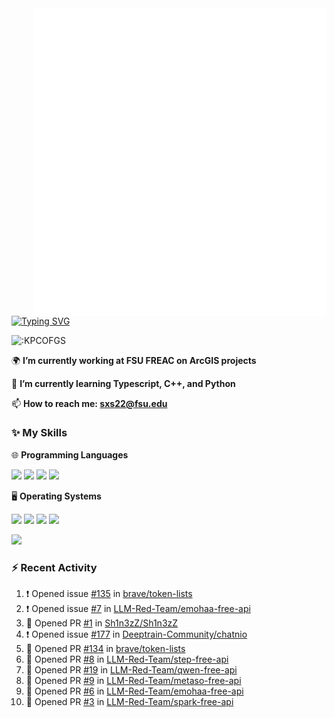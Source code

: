 <img align="right" width="470" src="github-metrics.svg">

[![Typing SVG](https://readme-typing-svg.herokuapp.com?duration=2500&vCenter=true&width=200&height=40&lines=Hello+World+👋)](https://git.io/typing-svg)

<img src="https://count.getloli.com/get/@:KPCOFGS" alt=":KPCOFGS" />

🌍 **I’m currently working at FSU FREAC on ArcGIS projects**

🌱 **I’m currently learning Typescript, C++, and Python**

📫 **How to reach me: sxs22@fsu.edu**

### ✨ **My Skills**

🌐 **Programming Languages**

![](https://img.shields.io/badge/-Python-3e74a2?style=flat-square&logo=Python&logoColor=fff)
![](https://img.shields.io/badge/C++-blue.svg?style=flat&logo=c%2B%2B&logoColor=fff)
![](https://img.shields.io/badge/-JavaScript-fcc624?style=flat-square&logo=JavaScript&logoColor=fff)
![](https://img.shields.io/badge/-TypeScript-3178C6?style=flat-square&logo=TypeScript&logoColor=fff)

🖥️ **Operating Systems**

[![](https://img.shields.io/badge/-Linux-4fc08d?style=flat-square&logo=Linux&logoColor=fff)](https://www.linuxfoundation.org/)
[![](https://img.shields.io/badge/LinuxMint-47A248?style=flat-square&logo=linuxmint&logoColor=fff)](https://linuxmint.com/)
[![](https://img.shields.io/badge/Windows11-0078d6?style=flat-square&logo=windows&logoColor=fff)](https://www.microsoft.com/software-download/windows11)
[![](https://img.shields.io/badge/Ubuntu-E95420?style=flat-square&logo=ubuntu&logoColor=white)](https://ubuntu.com/download)

<a>
  <img width="300" src="https://github-readme-stats.vercel.app/api?username=KPCOFGS&theme=tokyonight&show_icons=true">
</a>

### ⚡ **Recent Activity**
<!--START_SECTION:activity-->
1. ❗ Opened issue [#135](https://github.com/brave/token-lists/issues/135) in [brave/token-lists](https://github.com/brave/token-lists)
2. ❗ Opened issue [#7](https://github.com/LLM-Red-Team/emohaa-free-api/issues/7) in [LLM-Red-Team/emohaa-free-api](https://github.com/LLM-Red-Team/emohaa-free-api)
3. 💪 Opened PR [#1](https://github.com/Sh1n3zZ/Sh1n3zZ/pull/1) in [Sh1n3zZ/Sh1n3zZ](https://github.com/Sh1n3zZ/Sh1n3zZ)
4. ❗ Opened issue [#177](https://github.com/Deeptrain-Community/chatnio/issues/177) in [Deeptrain-Community/chatnio](https://github.com/Deeptrain-Community/chatnio)
5. 💪 Opened PR [#134](https://github.com/brave/token-lists/pull/134) in [brave/token-lists](https://github.com/brave/token-lists)
6. 💪 Opened PR [#8](https://github.com/LLM-Red-Team/step-free-api/pull/8) in [LLM-Red-Team/step-free-api](https://github.com/LLM-Red-Team/step-free-api)
7. 💪 Opened PR [#19](https://github.com/LLM-Red-Team/qwen-free-api/pull/19) in [LLM-Red-Team/qwen-free-api](https://github.com/LLM-Red-Team/qwen-free-api)
8. 💪 Opened PR [#9](https://github.com/LLM-Red-Team/metaso-free-api/pull/9) in [LLM-Red-Team/metaso-free-api](https://github.com/LLM-Red-Team/metaso-free-api)
9. 💪 Opened PR [#6](https://github.com/LLM-Red-Team/emohaa-free-api/pull/6) in [LLM-Red-Team/emohaa-free-api](https://github.com/LLM-Red-Team/emohaa-free-api)
10. 💪 Opened PR [#3](https://github.com/LLM-Red-Team/spark-free-api/pull/3) in [LLM-Red-Team/spark-free-api](https://github.com/LLM-Red-Team/spark-free-api)
<!--END_SECTION:activity-->
